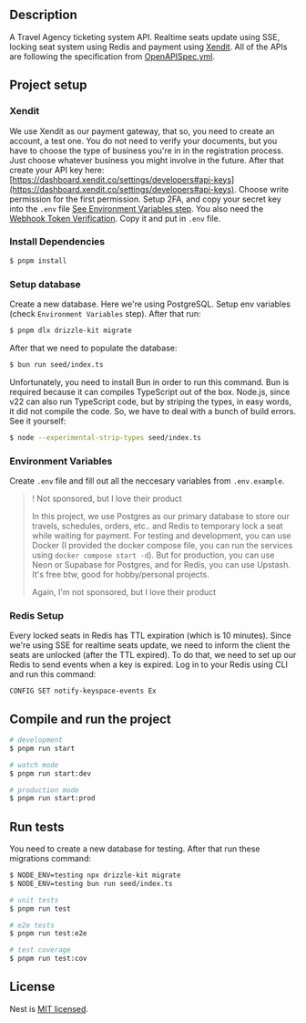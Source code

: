 ## Description

A Travel Agency ticketing system API. Realtime seats update using SSE, locking seat system using Redis and payment using [Xendit](https://www.xendit.co/id/). All of the APIs are following the specification from [OpenAPISpec.yml](OpenAPISpec.yml).

## Project setup

### Xendit
We use Xendit as our payment gateway, that so, you need to create an account, a test one. You do not need to verify your documents, but you have to choose the type of business you're in in the registration process. Just choose whatever business you might involve in the future.
After that create your API key here: [https://dashboard.xendit.co/settings/developers#api-keys](https://dashboard.xendit.co/settings/developers#api-keys). Choose write permission for the first permission. Setup 2FA, and copy your secret key into the `.env` file [See Environment Variables step](https://github.com/NovqiGarrix/travel-ticketing-api?tab=readme-ov-file#environment-variables). You also need the [Webhook Token Verification](https://dashboard.xendit.co/settings/developers#webhooks). Copy it and put in `.env` file.

### Install Dependencies
```bash
$ pnpm install
```

### Setup database
Create a new database. Here we're using PostgreSQL. Setup env variables (check `Environment Variables` step). After that run:
```bash
$ pnpm dlx drizzle-kit migrate
```
After that we need to populate the database:
```bash
$ bun run seed/index.ts
```
Unfortunately, you need to install Bun in order to run this command.
Bun is required because it can compiles TypeScript out of the box. Node.js, since v22 can also run TypeScript code, but by striping the types, in easy words, it did not compile the code. So, we have to deal with a bunch of build errors. See it yourself:
```bash
$ node --experimental-strip-types seed/index.ts
```

### Environment Variables
Create `.env` file and fill out all the neccesary variables from `.env.example`.

> ! Not sponsored, but I love their product
>
> In this project, we use Postgres as our primary database to store our travels, schedules, orders, etc.. and Redis to temporary lock a seat while waiting for payment. For testing and development, you can use Docker (I provided the docker compose file, you can run the services using `docker compose start -d`). But for production, you can use Neon or Supabase for Postgres, and for Redis, you can use Upstash. It's free btw, good for hobby/personal projects.
>
> Again, I'm not sponsored, but I love their product

### Redis Setup
Every locked seats in Redis has TTL expiration (which is 10 minutes). Since we're using SSE for realtime seats update, we need to inform the client the seats are unlocked (after the TTL expired). To do that, we need to set up our Redis to send events when a key is expired. Log in to your Redis using CLI and run this command:
```cli
CONFIG SET notify-keyspace-events Ex
```

## Compile and run the project

```bash
# development
$ pnpm run start

# watch mode
$ pnpm run start:dev

# production mode
$ pnpm run start:prod
```

## Run tests
You need to create a new database for testing. After that run these migrations command:
```bash
$ NODE_ENV=testing npx drizzle-kit migrate
$ NODE_ENV=testing bun run seed/index.ts
```

```bash
# unit tests
$ pnpm run test

# e2e tests
$ pnpm run test:e2e

# test coverage
$ pnpm run test:cov
```

## License

Nest is [MIT licensed](https://github.com/nestjs/nest/blob/master/LICENSE).

